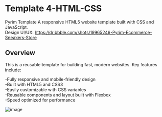 # Template 4-HTML-CSS
Pyrim Template A responsive HTML5 website template built with CSS and JavaScript. \
Design UI/UX: https://dribbble.com/shots/19965249-Pyrim-Ecommerce-Sneakers-Store

## Overview
This is a reusable template for building fast, modern websites. Key features include:

-Fully responsive and mobile-friendly design \
-Built with HTML5 and CSS3 \
-Easily customizable with CSS variables \
-Reusable components and layout built with Flexbox \
-Speed optimized for performance

![image](https://github.com/babdellghani/Template4-HTML-CSS/assets/143917624/d7c6cc7d-51b1-458e-a36a-d3c68a3c7d1d)


